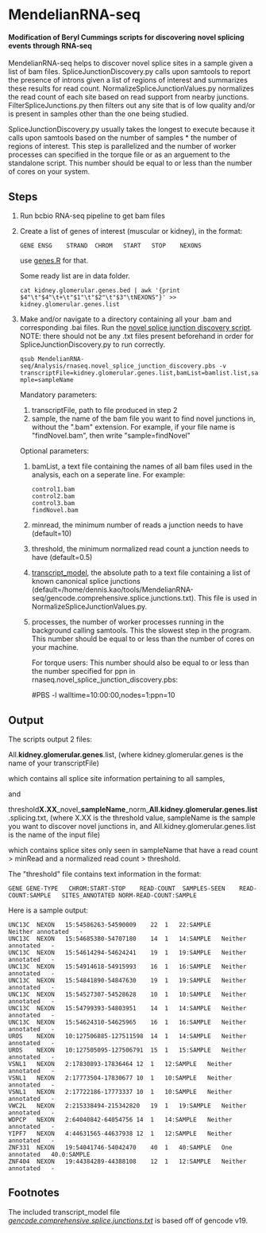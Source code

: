 ﻿# MendelianRNA-seq

#### Modification of Beryl Cummings scripts for discovering novel splicing events through RNA-seq

MendelianRNA-seq helps to discover novel splice sites in a sample given a list of bam files. SpliceJunctionDiscovery.py calls upon samtools to report the presence of introns given a list of regions of interest and summarizes these results for read count. NormalizeSpliceJunctionValues.py normalizes the read count of each site based on read support from nearby junctions. FilterSpliceJunctions.py then filters out any site that is of low quality and/or is present in samples other than the one being studied.

SpliceJunctionDiscovery.py usually takes the longest to execute because it calls upon samtools based on the number of samples * the number of regions of interest. This step is parallelized and the number of worker processes can specified in the torque file or as an arguement to the standalone script. This number should be equal to or less than the number of cores on your system.

## Steps

1. Run bcbio RNA-seq pipeline to get bam files

2. Create a list of genes of interest (muscular or kidney), in the format:
	
	```GENE	ENSG	STRAND	CHROM	START	STOP	NEXONS```

	use [genes.R](https://github.com/naumenko-sa/bioscripts/blob/master/genes.R) for that.

	Some ready list are in data folder.

	```cat kidney.glomerular.genes.bed | awk '{print $4"\t"$4"\t+\t"$1"\t"$2"\t"$3"\tNEXONS"}' >> kidney.glomerular.genes.list```

3. Make and/or navigate to a directory containing all your .bam and corresponding .bai files. Run the [novel splice junction discovery script](https://github.com/dennis-kao/MendelianRNA-seq/blob/master/Analysis/rnaseq.novel_splice_junction_discovery.pbs). NOTE: there should not be any .txt files present beforehand in order for SpliceJunctionDiscovery.py to run correctly.

	```qsub MendelianRNA-seq/Analysis/rnaseq.novel_splice_junction_discovery.pbs -v transcriptFile=kidney.glomerular.genes.list,bamList=bamlist.list,sample=sampleName```

	Mandatory parameters:
	1. transcriptFile, path to file produced in step 2
	2. sample, the name of the bam file you want to find novel junctions in, without the ".bam" extension. For example, if your file name is "findNovel.bam", then write "sample=findNovel"
	
	Optional parameters:
	1. bamList, a text file containing the names of all bam files used in the analysis, each on a seperate line. For example:

		```
		control1.bam
		control2.bam
		control3.bam
		findNovel.bam
		```
		
	2. minread, the minimum number of reads a junction needs to have (default=10)
	3. threshold, the minimum normalized read count a junction needs to have (default=0.5)
	4. [transcript_model](https://github.com/dennis-kao/MendelianRNA-seq/blob/master/gencode.comprehensive.splice.junctions.txt), the absolute path to a text file containing a list of known canonical splice junctions (default=/home/dennis.kao/tools/MendelianRNA-seq/gencode.comprehensive.splice.junctions.txt). This file is used in NormalizeSpliceJunctionValues.py.
	5. processes, the number of worker processes running in the background calling samtools. This the slowest step in the program. This number should be equal to or less than the number of cores on your machine. 
	
		For torque users: This number should also be equal to or less than the number specified for ppn in rnaseq.novel_splice_junction_discovery.pbs:

		
		#PBS -l walltime=10:00:00,nodes=1:ppn=10
	
## Output

The scripts output 2 files:

All.**kidney.glomerular.genes**.list, (where kidney.glomerular.genes is the name of your transcriptFile) 

which contains all splice site information pertaining to all samples,

and

threshold**X.XX**\_novel\_**sampleName**\_norm\_**All.kidney.glomerular.genes.list**.splicing.txt, (where X.XX is the threshold value, sampleName is the sample you want to discover novel junctions in, and All.kidney.glomerular.genes.list is the name of the input file) 

which contains splice sites only seen in sampleName that have a read count > minRead and a normalized read count > threshold.

The "threshold" file contains text information in the format:

```GENE	GENE-TYPE	CHROM:START-STOP	READ-COUNT	SAMPLES-SEEN	READ-COUNT:SAMPLE	SITES_ANNOTATED	NORM-READ-COUNT:SAMPLE```

Here is a sample output:

```
UNC13C	NEXON	15:54586263-54590009	22	1	22:SAMPLE       Neither annotated	-
UNC13C	NEXON	15:54685380-54707180	14	1	14:SAMPLE	Neither annotated	-
UNC13C	NEXON	15:54614294-54624241	19	1	19:SAMPLE	Neither annotated	-
UNC13C	NEXON	15:54914618-54915993	16	1	16:SAMPLE	Neither annotated	-
UNC13C	NEXON	15:54841890-54847630	19	1	19:SAMPLE	Neither annotated	-
UNC13C	NEXON	15:54527307-54528628	10	1	10:SAMPLE	Neither annotated	-
UNC13C	NEXON	15:54799393-54803951	14	1	14:SAMPLE	Neither annotated	-
UNC13C	NEXON	15:54624310-54625965	16	1	16:SAMPLE	Neither annotated	-
UROS	NEXON	10:127506885-127511598	14	1	14:SAMPLE	Neither annotated	-
UROS	NEXON	10:127505095-127506791	15	1	15:SAMPLE	Neither annotated	-
VSNL1	NEXON	2:17830893-17836464	12	1	12:SAMPLE	Neither annotated	-
VSNL1	NEXON	2:17773504-17830677	10	1	10:SAMPLE	Neither annotated	-
VSNL1	NEXON	2:17722186-17773337	10	1	10:SAMPLE	Neither annotated	-
VWC2L	NEXON	2:215338494-215342820	19	1	19:SAMPLE	Neither annotated	-
WDPCP	NEXON	2:64040842-64054756	14	1	14:SAMPLE	Neither annotated	-
YIPF7	NEXON	4:44631565-44637938	12	1	12:SAMPLE	Neither annotated	-
ZNF331	NEXON	19:54041746-54042470	40	1	40:SAMPLE	One annotated	40.0:SAMPLE
ZNF404	NEXON	19:44384289-44388108	12	1	12:SAMPLE	Neither annotated	-
```
## Footnotes

The included transcript_model file [_gencode.comprehensive.splice.junctions.txt_](https://github.com/dennis-kao/MendelianRNA-seq/blob/master/gencode.comprehensive.splice.junctions.txt) is based off of gencode v19.
